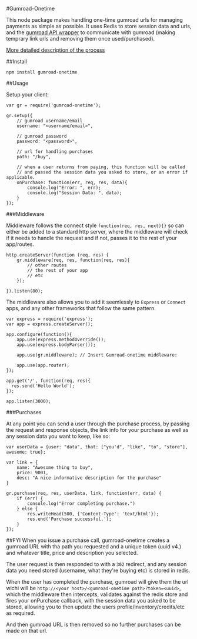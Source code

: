 #Gumroad-Onetime

This node package makes handling one-time gumroad urls for managing payments as simple as possible. It uses Redis to store session data and urls, and the [gumroad API wrapper](https://github.com/vdemedes/node-gumroad) to communicate with gumroad (making temprary link urls and removing them once used/purchased).

[More detailed description of the process](#fyi)

##Install

`npm install gumroad-onetime`

##Usage

Setup your client:

	var gr = require('gumroad-onetime');

	gr.setup({
		// gumroad username/email
		username: "<username/email>",
		
		// gumroad password
		password: "<password>",
		
		// url for handling purchases
		path: "/buy",

		// when a user returns from paying, this function will be called 
		// and passed the session data you asked to store, or an error if applicable.
		onPurchase: function(err, req, res, data){
			console.log("Error: ", err);
			console.log("Session Data: ", data);
		}
	});

###Middleware

Middleware follows the connect style `function(req, res, next){}` so can either be added to a standard http server, where the middleware will check if it needs to handle the request and if not, passes it to the rest of your app/routes.

	http.createServer(function (req, res) {
		gr.middleware(req, res, function(req, res){
			// other routes
			// the rest of your app
			// etc
		});
		
	}).listen(80);

The middleware also allows you to add it seemlessly to `Express` or `Connect` apps, and any other frameworks that follow the same pattern.

	var express = require('express');
	var app = express.createServer();

	app.configure(function(){
	    app.use(express.methodOverride());
	    app.use(express.bodyParser());

	    app.use(gr.middleware); // Insert Gumroad-onetime middleware:

	    app.use(app.router);
	});

	app.get('/', function(req, res){
	  res.send('Hello World');
	});

	app.listen(3000);


###Purchases

At any point you can send a user through the purchase process, by passing the request and response objects, the link info for your purchase as well as any session data you want to keep, like so:
	
	var userData = {user: "data", that: ["you'd", "like", "to", "store"], awesome: true};

	var link = {
		name: "Awesome thing to buy",
		price: 9001,
		desc: "A nice informative description for the purchase"
	}

	gr.purchase(req, res, userData, link, function(err, data) {
		if (err) {
			console.log("Error completing purchase.")
		} else {
			res.writeHead(500, {'Content-Type': 'text/html'});
			res.end('Purchase successful.');
		}
	});

##FYI
When you issue a purchase call, gumroad-onetime creates a gumroad URL with tha path you requested and a unique token (uuid v4.) and whatever title, price and description you selected.

The user request is then responded to with a `302` redirect, and any session data you need stored (username, what they're buying etc) is stored in redis. 

When the user has completed the purchase, gumroad will give them the url wichi will be `http://<your host>/<gumroad-onetime path>?token=<uuid>`, which the middleware then intercepts, validates against the redis store and fires your onPurchase callback, with the session data you asked to be stored, allowing you to then update the users profile/inventory/credits/etc as required. 

And then gumroad URL is then removed so no further purchases can be made on that url.








	